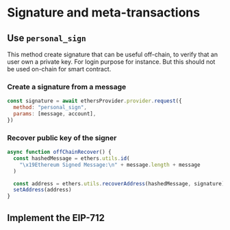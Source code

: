 # Signature and meta-transactions

## Use `personal_sign`

This method create signature that can be useful off-chain, to verify that an user own a private key. For login purpose for instance. But this should not be used on-chain for smart contract.

### Create a signature from a message

```js
const signature = await ethersProvider.provider.request({
  method: "personal_sign",
  params: [message, account],
})
```

### Recover public key of the signer

```js
async function offChainRecover() {
  const hashedMessage = ethers.utils.id(
    "\x19Ethereum Signed Message:\n" + message.length + message
  )

  const address = ethers.utils.recoverAddress(hashedMessage, signature)
  setAddress(address)
}
```

## Implement the EIP-712
